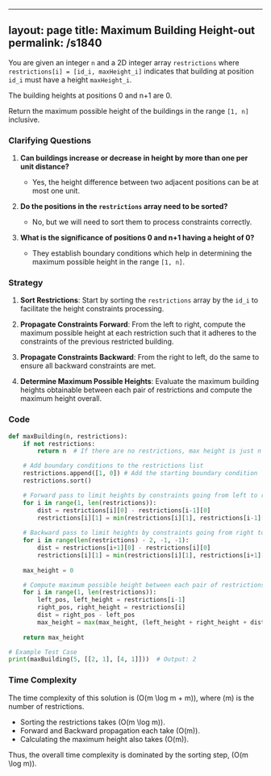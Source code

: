 
---
layout: page
title:  Maximum Building Height-out
permalink: /s1840
---

You are given an integer `n` and a 2D integer array `restrictions` where `restrictions[i] = [id_i, maxHeight_i]` indicates that building at position `id_i` must have a height `maxHeight_i`.

The building heights at positions 0 and n+1 are 0.

Return the maximum possible height of the buildings in the range `[1, n]` inclusive.

### Clarifying Questions

1. **Can buildings increase or decrease in height by more than one per unit distance?**
   - Yes, the height difference between two adjacent positions can be at most one unit.

2. **Do the positions in the `restrictions` array need to be sorted?**
   - No, but we will need to sort them to process constraints correctly.

3. **What is the significance of positions 0 and n+1 having a height of 0?**
   - They establish boundary conditions which help in determining the maximum possible height in the range `[1, n]`.

### Strategy

1. **Sort Restrictions**: Start by sorting the `restrictions` array by the `id_i` to facilitate the height constraints processing.

2. **Propagate Constraints Forward**: From the left to right, compute the maximum possible height at each restriction such that it adheres to the constraints of the previous restricted building.

3. **Propagate Constraints Backward**: From the right to left, do the same to ensure all backward constraints are met.

4. **Determine Maximum Possible Heights**: Evaluate the maximum building heights obtainable between each pair of restrictions and compute the maximum height overall.

### Code

```python
def maxBuilding(n, restrictions):
    if not restrictions:
        return n  # If there are no restrictions, max height is just n

    # Add boundary conditions to the restrictions list
    restrictions.append([1, 0]) # Add the starting boundary condition
    restrictions.sort()

    # Forward pass to limit heights by constraints going from left to right
    for i in range(1, len(restrictions)):
        dist = restrictions[i][0] - restrictions[i-1][0]
        restrictions[i][1] = min(restrictions[i][1], restrictions[i-1][1] + dist)
    
    # Backward pass to limit heights by constraints going from right to left
    for i in range(len(restrictions) - 2, -1, -1):
        dist = restrictions[i+1][0] - restrictions[i][0]
        restrictions[i][1] = min(restrictions[i][1], restrictions[i+1][1] + dist)
    
    max_height = 0

    # Compute maximum possible height between each pair of restrictions
    for i in range(1, len(restrictions)):
        left_pos, left_height = restrictions[i-1]
        right_pos, right_height = restrictions[i]
        dist = right_pos - left_pos
        max_height = max(max_height, (left_height + right_height + dist) // 2)
    
    return max_height

# Example Test Case
print(maxBuilding(5, [[2, 1], [4, 1]]))  # Output: 2

```

### Time Complexity

The time complexity of this solution is \(O(m \log m + m)\), where \(m\) is the number of restrictions.
- Sorting the restrictions takes \(O(m \log m)\).
- Forward and Backward propagation each take \(O(m)\).
- Calculating the maximum height also takes \(O(m)\).

Thus, the overall time complexity is dominated by the sorting step, \(O(m \log m)\).